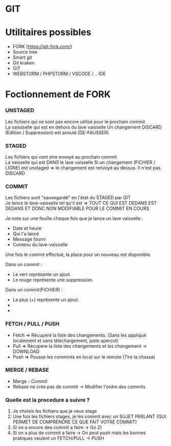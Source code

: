 # GIT

# Utilitaires possibles

- FORK (https://git-fork.com/)
- Source tree
- Smart git
- Git kraken
- GIT
- WEBSTORM / PHPSTORM / VSCODE / .. IDE

# Foctionnement de FORK 

### UNSTAGED 

Les fichiers qui se sont pas encore utilisé pour le prochain commit <br />
La vaissselle qui est en dehors du lave vaisselle
Un changement DISCARD (Edition / Suppression) est annulé (DE-FAUSSER)

### STAGED

Les fichiers qui vont etre envoyé au prochain commit <br/>
La vaisselle qui est DANS le lave vaisselle
Si un changement (FICHIER / LIGNE) est unstaged => le changement est renvoyé au dessus. Il n'est pas DISCARD

### COMMIT

Les fichiers sont "sauvegardé" en l'état du STAGED par GIT <br/>
Je lance le lave-vaisselle tel qu'il est => TOUT CE QUI EST DEDANS EST DEDANS ET DONC NON MODIFIABLE POUR LE COMMIT EN COURS

Je note sur une feuille chaque fois que je lance un lave vaisselle :
- Date et heure
- Qui l'a lancé
- Message fourni
- Contenu du lave-vaisselle

Une fois le commit effectué, la place pour un nouveau est disponible.

Dans un commit :
- Le vert représente un ajout.
- Le rouge représente une suppression.

Dans un commit(FICHIER) :
- Le plus (+) représente un ajout.
-
-

### FETCH / PULL / PUSH

- Fetch => Récuperé la liste des changements. (Sans les appliqué localement et sans téléchargement, juste apercut)
- Pull => Récupere la liste des changements et les changement -> DOWNLOAD
- Push => Pousse les commints en local sur le remote (Tire la chasse) 

### MERGE / REBASE

- Merge - Commit
- Rebase ne crée pas de commit -> Modifier l'ordre des commits

### Quelle est la procedure a suivre ?

1) Je choisis les fichiers que je veux stage
2) Une fois les fichiers stages, je les commit avec un SUJET PARLANT (QUI PERMET DE COMPRENDRE CE QUE FAIT VOTRE COMMIT)
3) Si on a encore des commit a faire -> Go 2)
4) Si on a plus de commit a faire -> On peut push mais les bonnes pratiques veulent un FETCH/PULL -> PUSH
